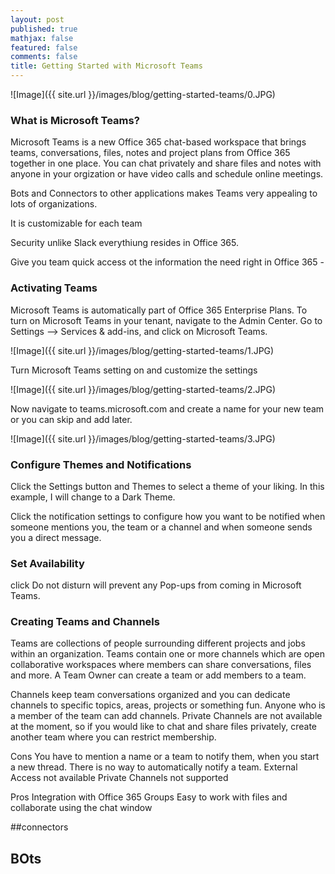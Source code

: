 ```yaml
---
layout: post
published: true
mathjax: false
featured: false
comments: false
title: Getting Started with Microsoft Teams
---
```


![Image]({{ site.url }}/images/blog/getting-started-teams/0.JPG)

### What is Microsoft Teams?

Microsoft Teams is a new Office 365 chat-based workspace that brings teams, conversations, files, notes and project plans from Office 365 together in one place. You can chat privately and share files and notes with anyone in your orgization or have video calls and schedule online meetings. 

Bots and Connectors to other applications makes Teams very appealing to lots of organizations.

It is customizable for each team

Security unlike Slack everythiung resides in Office 365.

Give you team quick access ot the information the need right in Office 365 - 


### Activating Teams

Microsoft Teams is automatically part of Office 365 Enterprise Plans. To turn on Microsoft Teams in your tenant, navigate to the Admin Center. Go to Settings –> Services & add-ins, and click on Microsoft Teams.

![Image]({{ site.url }}/images/blog/getting-started-teams/1.JPG)
 
Turn Microsoft Teams setting on and customize the settings

![Image]({{ site.url }}/images/blog/getting-started-teams/2.JPG)

Now navigate to teams.microsoft.com and create a name for your new team or you can skip and add later.

![Image]({{ site.url }}/images/blog/getting-started-teams/3.JPG)

### Configure Themes and Notifications

Click the Settings button and Themes to select a theme of your liking. In this example, I will change to a Dark Theme.

Click the notification settings to configure how you want to be notified when someone mentions you, the team or a channel and when someone sends you a direct message.

### Set Availability

click Do not disturn will prevent any Pop-ups from coming in Microsoft Teams.


### Creating Teams and Channels

Teams are collections of people surrounding different projects and jobs within an organization. Teams contain one or more channels which are open collaborative workspaces where members can share conversations, files and more. A Team Owner can create a team or add members to a team.

Channels keep team conversations organized and you can dedicate channels to specific topics, areas, projects or something fun. Anyone who is a member of the team can add channels. Private Channels are not available at the moment, so if you would like to chat and share files privately, create another team where you can restrict membership.


Cons
You have to mention a name or a team to notify them, when you start a new thread. There is no way to automatically notify a team.
External Access not available
Private Channels not supported

Pros
Integration with Office 365 Groups
Easy to work with files and collaborate using the chat window

##connectors

## BOts


